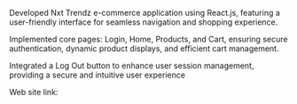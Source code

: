 
Developed Nxt Trendz e-commerce application using React.js, featuring a user-friendly interface for seamless navigation and shopping experience.

Implemented core pages: Login, Home, Products, and Cart, ensuring secure authentication, dynamic product displays, and efficient cart management.

Integrated a Log Out button to enhance user session management, providing a secure and intuitive user experience

Web site link: